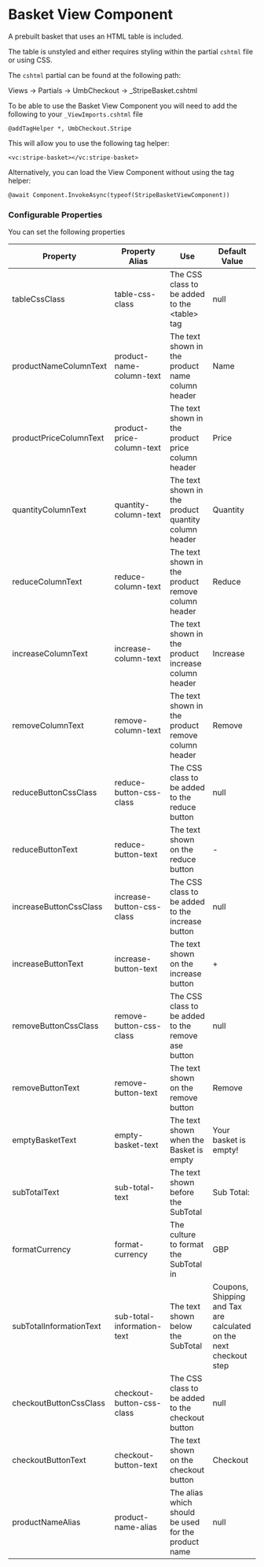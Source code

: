 # Basket View Component

A prebuilt basket that uses an HTML table is included.

The table is unstyled and either requires styling within the partial `cshtml` file or using CSS.

The `cshtml` partial can be found at the following path:

Views -> Partials -> UmbCheckout -> \_StripeBasket.cshtml

To be able to use the Basket View Component you will need to add the following to your `_ViewImports.cshtml` file

```cshtml
@addTagHelper *, UmbCheckout.Stripe
```

This will allow you to use the following tag helper:

```cshtml
<vc:stripe-basket></vc:stripe-basket>
```

Alternatively, you can load the View Component without using the tag helper:

```cshtml
@await Component.InvokeAsync(typeof(StripeBasketViewComponent))
```

### Configurable Properties

You can set the following properties

| Property                | Property Alias             | Use                                                  | Default Value                                                      |
| ----------------------- | -------------------------- | ---------------------------------------------------- | ------------------------------------------------------------------ |
| tableCssClass           | table-css-class            | The CSS class to be added to the \<table> tag        | null                                                               |
| productNameColumnText   | product-name-column-text   | The text shown in the product name column header     | Name                                                               |
| productPriceColumnText  | product-price-column-text  | The text shown in the product price column header    | Price                                                              |
| quantityColumnText      | quantity-column-text       | The text shown in the product quantity column header | Quantity                                                           |
| reduceColumnText        | reduce-column-text         | The text shown in the product remove column header   | Reduce                                                             |
| increaseColumnText      | increase-column-text       | The text shown in the product increase column header | Increase                                                           |
| removeColumnText        | remove-column-text         | The text shown in the product remove column header   | Remove                                                             |
| reduceButtonCssClass    | reduce-button-css-class    | The CSS class to be added to the reduce button       | null                                                               |
| reduceButtonText        | reduce-button-text         | The text shown on the reduce button                  | -                                                                  |
| increaseButtonCssClass  | increase-button-css-class  | The CSS class to be added to the increase button     | null                                                               |
| increaseButtonText      | increase-button-text       | The text shown on the increase button                | +                                                                  |
| removeButtonCssClass    | remove-button-css-class    | The CSS class to be added to the remove ase button   | null                                                               |
| removeButtonText        | remove-button-text         | The text shown on the remove button                  | Remove                                                             |
| emptyBasketText         | empty-basket-text          | The text shown when the Basket is empty              | Your basket is empty!                                              |
| subTotalText            | sub-total-text             | The text shown before the SubTotal                   | Sub Total:                                                         |
| formatCurrency          | format-currency            | The culture to format the SubTotal in                | GBP                                                                |
| subTotalInformationText | sub-total-information-text | The text shown below the SubTotal                    | Coupons, Shipping and Tax are calculated on the next checkout step |
| checkoutButtonCssClass  | checkout-button-css-class  | The CSS class to be added to the checkout button     | null                                                               |
| checkoutButtonText      | checkout-button-text       | The text shown on the checkout button                | Checkout                                                           |
| productNameAlias        | product-name-alias         | The alias which should be used for the product name  | null                                                               |

